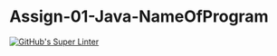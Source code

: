 # Assign-01-Java-NameOfProgram
[![GitHub's Super Linter](https://github.com/ICS4U-Programming-FrankieFW/Assign-01-Java-NameOfProgram/workflows/GitHub's%20Super%20Linter/badge.svg)](https://github.com/ICS4U-Programming-FrankieFW/Assign-01-Java-NameOfProgram/actions)
